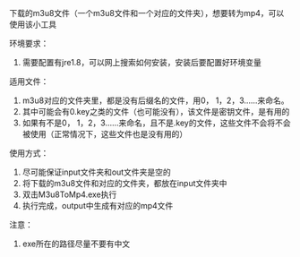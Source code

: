 下载的m3u8文件（一个m3u8文件和一个对应的文件夹），想要转为mp4，可以使用该小工具

环境要求：
1. 需要配置有jre1.8，可以网上搜索如何安装，安装后要配置好环境变量

适用文件：
1. m3u8对应的文件夹里，都是没有后缀名的文件，用0， 1，2，3……来命名。
2. 其中可能会有0.key之类的文件（也可能没有），该文件是密钥文件，是有用的
3. 如果有不是0， 1，2，3……来命名，且不是.key的文件，这些文件不会将不会被使用（正常情况下，这些文件也是没有用的）

使用方式：
1. 尽可能保证input文件夹和out文件夹是空的
2. 将下载的m3u8文件和对应的文件夹，都放在input文件夹中
3. 双击M3u8ToMp4.exe执行
4. 执行完成，output中生成有对应的mp4文件

注意：
1. exe所在的路径尽量不要有中文
